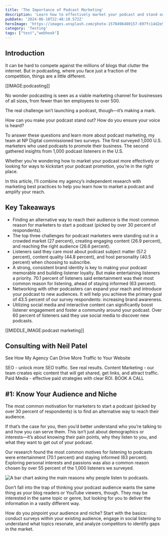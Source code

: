 ```yaml
---
title: 'The Importance of Podcast Marketing'
description: 'Learn how to effectively market your podcast and stand out in the competitive podcasting space.'
pubDate: '2024-06-10T22:48:10.572Z'
heroImage: 'https://images.unsplash.com/photo-1578496480157-697fc14d2e55?crop=entropy&cs=tinysrgb&fit=max&fm=jpg&ixid=M3w2MjA0NjR8MHwxfHJhbmRvbXx8fHx8fHx8fDE3MTgwNTk2ODl8&ixlib=rb-4.0.3&q=80&w=1080'
category: 'Testing'
tags: ["test","webhook"]
---
```


## Introduction

It can be hard to compete against the millions of blogs that clutter the internet. But in podcasting, where you face just a fraction of the competition, things are a little different.

[[IMAGE:podcasting]]

No wonder podcasting is seen as a viable marketing channel for businesses of all sizes, from fewer than ten employees to over 500.

The real challenge isn’t launching a podcast, though—it’s making a mark.

How can you make your podcast stand out? How do you ensure your voice is heard?

To answer these questions and learn more about podcast marketing, my team at NP Digital commissioned two surveys. The first surveyed 1,000 U.S. marketers who used podcasts to promote their business. The second gathered insights from 1,000 podcast listeners in the U.S.

Whether you’re wondering how to market your podcast more effectively or looking for ways to kickstart your podcast promotion, you’re in the right place.

In this article, I’ll combine my agency’s independent research with marketing best practices to help you learn how to market a podcast and amplify your reach.

## Key Takeaways

- Finding an alternative way to reach their audience is the most common reason for marketers to start a podcast (picked by over 30 percent of respondents).
- The top three challenges for podcast marketers were standing out in a crowded market (27 percent), creating engaging content (26.9 percent), and reaching the right audience (26.6 percent).
- Listeners said they care most about podcast subject matter (57.2 percent), content quality (44.8 percent), and host personality (40.5 percent) when choosing to subscribe.
- A strong, consistent brand identity is key to making your podcast memorable and building listener loyalty. But make entertaining listeners a priority. 70.1 percent of listeners said entertainment was their most common reason for listening, ahead of staying informed (63 percent).
- Networking with other podcasters can expand your reach and introduce your podcast to new audiences. It will help you achieve the primary goal of 43.5 percent of our survey respondents: increasing brand awareness.
- Utilizing social media and interactive content can significantly boost listener engagement and foster a community around your podcast. Over 60 percent of listeners said they use social media to discover new podcasts.

[[MIDDLE_IMAGE:podcast marketing]]

## Consulting with Neil Patel

See How My Agency Can Drive More Traffic to Your Website

SEO - unlock more SEO traffic. See real results.
Content Marketing - our team creates epic content that will get shared, get links, and attract traffic.
Paid Media - effective paid strategies with clear ROI.
BOOK A CALL

## #1: Know Your Audience and Niche

The most common motivation for marketers to start a podcast (picked by over 30 percent of respondents) is to find an alternative way to reach their audience.

If that’s the case for you, then you’d better understand who you’re talking to and how you can serve them. This isn’t just about demographics or interests—it’s about knowing their pain points, why they listen to you, and what they want to get out of your podcast.

Our research found the most common motives for listening to podcasts were entertainment (70.1 percent) and staying informed (63 percent). Exploring personal interests and passions was also a common reason chosen by over 55 percent of the 1,000 listeners we surveyed.

![A bar chart asking the main reasons why people listen to podcasts.](https://example.com/bar-chart.jpg)

Don’t fall into the trap of thinking your podcast audience wants the same thing as your blog readers or YouTube viewers, though. They may be interested in the same topic or genre, but looking for you to deliver the information in a vastly different way.

How do you pinpoint your audience and niche? Start with the basics: conduct surveys within your existing audience, engage in social listening to understand what topics resonate, and analyze competitors to identify gaps in the market.
